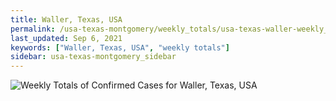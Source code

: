 ```yaml
---
title: Waller, Texas, USA
permalink: /usa-texas-montgomery/weekly_totals/usa-texas-waller-weekly_totals.html
last_updated: Sep 6, 2021
keywords: ["Waller, Texas, USA", "weekly totals"]
sidebar: usa-texas-montgomery_sidebar
---
```


![Weekly Totals of Confirmed Cases for Waller, Texas, USA](/covid_tracker/images/graphs/usa-texas-waller-weekly_totals_graph.png)
